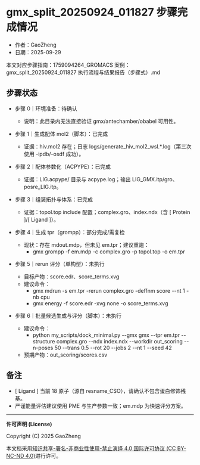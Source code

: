 # gmx_split_20250924_011827 步骤完成情况

- 作者：GaoZheng
- 日期：2025-09-29

本文对应步骤指南：1759094264_GROMACS 案例：gmx_split_20250924_011827 执行流程与结果报告（步骤式）.md

## 步骤状态

- 步骤 0｜环境准备：待确认
  - 说明：此目录内无法直接验证 gmx/antechamber/obabel 可用性。

- 步骤 1｜生成配体 mol2（脚本）：已完成
  - 证据：hiv.mol2 存在；日志 logs/generate_hiv_mol2_wsl.*.log（第三次使用 -ipdb/-osdf 成功）。

- 步骤 2｜配体参数化（ACPYPE）：已完成
  - 证据：LIG.acpype/ 目录与 acpype.log；输出 LIG_GMX.itp/gro、posre_LIG.itp。

- 步骤 3｜组装拓扑与体系：已完成
  - 证据：topol.top include 配置；complex.gro、index.ndx（含 [ Protein ]/[ Ligand ]）。

- 步骤 4｜生成 tpr（grompp）：部分完成/需复检
  - 现状：存在 mdout.mdp，但未见 em.tpr；建议重跑：
    - gmx grompp -f em.mdp -c complex.gro -p topol.top -o em.tpr

- 步骤 5｜rerun 评分（单构型）：未执行
  - 目标产物：score.edr、score_terms.xvg
  - 建议命令：
    - gmx mdrun -s em.tpr -rerun complex.gro -deffnm score --nt 1 -nb cpu
    - gmx energy -f score.edr -xvg none -o score_terms.xvg

- 步骤 6｜批量候选生成与评分（脚本）：未执行
  - 建议命令：
    - python my_scripts/dock_minimal.py --gmx gmx --tpr em.tpr --structure complex.gro --ndx index.ndx --workdir out_scoring --n-poses 50 --trans 0.5 --rot 20 --jobs 2 --nt 1 --seed 42
  - 预期产物：out_scoring/scores.csv

## 备注

- [ Ligand ] 当前 18 原子（源自 resname_CSO），请确认不包含蛋白修饰残基。
- 严谨能量评估建议使用 PME 与生产参数一致；em.mdp 为快速评分方案。

---
**许可声明 (License)**

Copyright (C) 2025 GaoZheng

本文档采用[知识共享-署名-非商业性使用-禁止演绎 4.0 国际许可协议 (CC BY-NC-ND 4.0)](https://creativecommons.org/licenses/by-nc-nd/4.0/deed.zh-Hans)进行许可。
